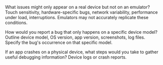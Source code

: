 What issues might only appear on a real device but not on an emulator?
Touch sensitivity, hardware-specific bugs, network variability, performance under load, interruptions. Emulators may not accurately replicate these conditions.

How would you report a bug that only happens on a specific device model?
Outline device model, OS version, app version, screenshots, log files. Specify the bug's occurrence on that specific model.

If an app crashes on a physical device, what steps would you take to gather useful debugging information?
Device logs or crash reports.
